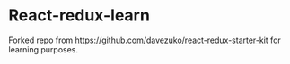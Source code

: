# React-redux-learn

Forked repo from https://github.com/davezuko/react-redux-starter-kit
for learning purposes.
